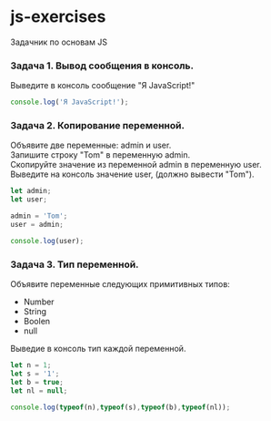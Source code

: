 # js-exercises
Задачник по основам JS

### Задача 1. Вывод сообщения в консоль.
Выведите в консоль сообщение "Я JavaScript!"
```javascript
console.log('Я JavaScript!');
```

### Задача 2. Копирование переменной.
Объявите две переменные: admin и user.  
Запишите строку "Tom" в переменную admin.  
Скопируйте значение из переменной admin в переменную user.  
Выведите на консоль значение user, (должно вывести "Tom").

```javascript
let admin;
let user;

admin = 'Tom';
user = admin;

console.log(user);
```

### Задача 3. Тип переменной.
Объявите переменные следующих примитивных типов:
* Number
* String
* Boolen
* null  

Выведие в консоль тип каждой переменной.

```Javascript
let n = 1;
let s = '1';
let b = true;
let nl = null;

console.log(typeof(n),typeof(s),typeof(b),typeof(nl));
```
